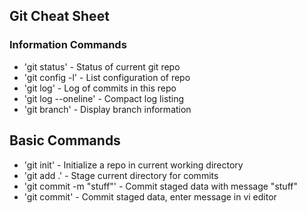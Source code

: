 ## Git Cheat Sheet

### Information Commands
* 'git status' - Status of current git repo
* 'git config -l' - List configuration of repo
* 'git log' - Log of commits in this repo
* 'git log --oneline' - Compact log listing
* 'git branch' - Display branch information

## Basic Commands
* 'git init' - Initialize a repo in current working directory
* 'git add .' - Stage current directory for commits
* 'git commit -m "stuff"' - Commit staged data with message "stuff"
* 'git commit' - Commit staged data, enter message in vi editor
